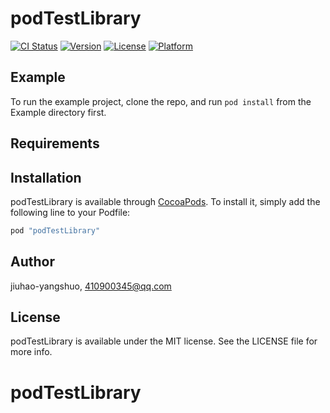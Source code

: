 # podTestLibrary

[![CI Status](http://img.shields.io/travis/jiuhao-yangshuo/podTestLibrary.svg?style=flat)](https://travis-ci.org/jiuhao-yangshuo/podTestLibrary)
[![Version](https://img.shields.io/cocoapods/v/podTestLibrary.svg?style=flat)](http://cocoapods.org/pods/podTestLibrary)
[![License](https://img.shields.io/cocoapods/l/podTestLibrary.svg?style=flat)](http://cocoapods.org/pods/podTestLibrary)
[![Platform](https://img.shields.io/cocoapods/p/podTestLibrary.svg?style=flat)](http://cocoapods.org/pods/podTestLibrary)

## Example

To run the example project, clone the repo, and run `pod install` from the Example directory first.

## Requirements

## Installation

podTestLibrary is available through [CocoaPods](http://cocoapods.org). To install
it, simply add the following line to your Podfile:

```ruby
pod "podTestLibrary"
```

## Author

jiuhao-yangshuo, 410900345@qq.com

## License

podTestLibrary is available under the MIT license. See the LICENSE file for more info.
# podTestLibrary
